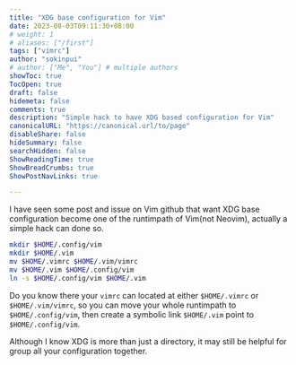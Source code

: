 ```yaml
---
title: "XDG base configuration for Vim"
date: 2023-08-03T09:11:30+08:00
# weight: 1
# aliases: ["/first"]
tags: ["vimrc"]
author: "sokinpui"
# author: ["Me", "You"] # multiple authors
showToc: true
TocOpen: true
draft: false
hidemeta: false
comments: true
description: "Simple hack to have XDG based configuration for Vim"
canonicalURL: "https://canonical.url/to/page"
disableShare: false
hideSummary: false
searchHidden: false
ShowReadingTime: true
ShowBreadCrumbs: true
ShowPostNavLinks: true

---
```


I have seen some post and issue on Vim github that want XDG base configuration become one of the runtimpath of Vim(not Neovim), actually a simple hack can done so.
```sh
mkdir $HOME/.config/vim
mkdir $HOME/.vim
mv $HOME/.vimrc $HOME/.vim/vimrc
mv $HOME/.vim $HOME/.config/vim 
ln -s $HOME/.config/vim $HOME/.vim
```
Do you know there your `vimrc` can located at either `$HOME/.vimrc` or `$HOME/.vim/vimrc`, so you can move your whole runtimpath to `$HOME/.config/vim`, then create a symbolic link `$HOME/.vim` point to `$HOME/.config/vim`.

Although I know XDG is more than just a directory, it may still be helpful for group all your configuration together.
